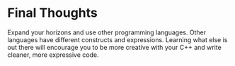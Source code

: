 # Final Thoughts

Expand your horizons and use other programming languages. Other languages have different constructs and expressions. Learning what else is out there will encourage you to be more creative with your C++ and write cleaner, more expressive code.

